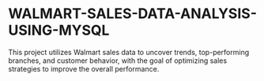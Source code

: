 # WALMART-SALES-DATA-ANALYSIS-USING-MYSQL
This project utilizes Walmart sales data to uncover trends, top-performing branches, and customer behavior, with the goal of optimizing sales strategies to improve the overall performance.

